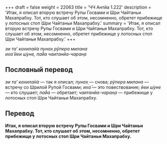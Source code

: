 +++
draft = false
weight = 22063
title = 'ЧЧ Антйа 1.222'
description = 'Итак, я описал вторую встречу Рупы Госвами и Шри Чайтаньи Махапрабху. Тот, кто слушает об этом, несомненно, обретет прибежище у лотосных стоп Шри Чайтаньи Махапрабху.'
summary = 'Итак, я описал вторую встречу Рупы Госвами и Шри Чайтаньи Махапрабху. Тот, кто слушает об этом, несомненно, обретет прибежище у лотосных стоп Шри Чайтаньи Махапрабху.'
+++

_эи та’ кахила̄н̇а пунах̣ рӯпера милана  
иха̄ йеи ш́уне, па̄йа чаитанйа-чаран̣а_

## Пословный перевод

_эи_ _та’_ _кахила̄н̇а_ — так я описал; _пунах̣_ — снова; _рӯпера_ _милана_ — встречу со Шрилой Рупой Госвами; _иха̄_ — это повествование; _йеи_ _ш́уне_ — кто слушает; _па̄йа_ — обретает; _чаитанйа_\-_чаран̣а_ — прибежище у лотосных стоп Шри Чайтаньи Махапрабху.

## Перевод

**Итак, я описал вторую встречу Рупы Госвами и Шри Чайтаньи Махапрабху. Тот, кто слушает об этом, несомненно, обретет прибежище у лотосных стоп Шри Чайтаньи Махапрабху.**
